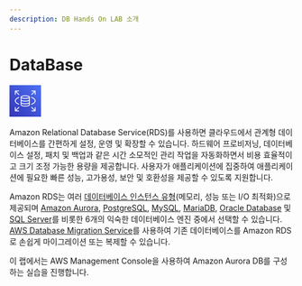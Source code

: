 ```yaml
---
description: DB Hands On LAB 소개
---
```


# DataBase

![](../.gitbook/assets/image%20%28216%29.png)

Amazon Relational Database Service\(RDS\)를 사용하면 클라우드에서 관계형 데이터베이스를 간편하게 설정, 운영 및 확장할 수 있습니다. 하드웨어 프로비저닝, 데이터베이스 설정, 패치 및 백업과 같은 시간 소모적인 관리 작업을 자동화하면서 비용 효율적이고 크기 조정 가능한 용량을 제공합니다. 사용자가 애플리케이션에 집중하여 애플리케이션에 필요한 빠른 성능, 고가용성, 보안 및 호환성을 제공할 수 있도록 지원합니다.

Amazon RDS는 여러 [데이터베이스 인스턴스 유형](https://aws.amazon.com/ko/rds/instance-types/)\(메모리, 성능 또는 I/O 최적화\)으로 제공되며 [Amazon Aurora](https://aws.amazon.com/ko/rds/aurora/), [PostgreSQL](https://aws.amazon.com/ko/rds/postgresql/), [MySQL](https://aws.amazon.com/ko/rds/mysql/), [MariaDB](https://aws.amazon.com/ko/rds/mariadb/), [Oracle Database](https://aws.amazon.com/ko/rds/oracle/) 및 [SQL Server](https://aws.amazon.com/ko/rds/sqlserver/)를 비롯한 6개의 익숙한 데이터베이스 엔진 중에서 선택할 수 있습니다. [AWS Database Migration Service](https://aws.amazon.com/ko/dms/)를 사용하여 기존 데이터베이스를 Amazon RDS로 손쉽게 마이그레이션 또는 복제할 수 있습니다.

이 랩에서는 AWS Management Console을 사용하여 Amazon Aurora DB를 구성하는 실습을 진행합니다.


